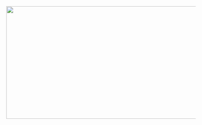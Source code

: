 <a href="https://github.com/devxb/gitanimals">
<img
  src="https://render.gitanimals.org/farms/celestial-bean"
  width="600"
  height="300"
/>
</a>
